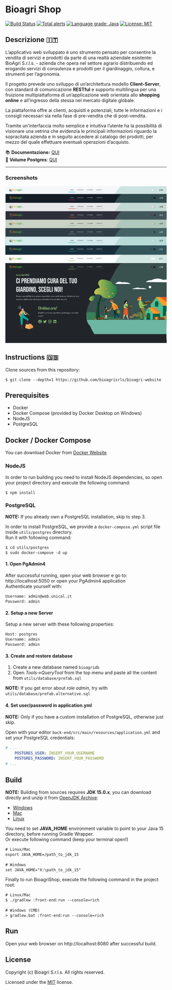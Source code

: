 # Bioagri Shop

[![Build Status](https://travis-ci.com/nefele-org/nefele-desktop.svg?branch=master)](https://travis-ci.com/nefele-org/nefele-desktop)
[![Total alerts](https://img.shields.io/lgtm/alerts/g/nefele-org/nefele-desktop.svg?logo=lgtm&logoWidth=18)](https://lgtm.com/projects/g/nefele-org/nefele-desktop/alerts/)
[![Language grade: Java](https://img.shields.io/lgtm/grade/java/g/nefele-org/nefele-desktop.svg?logo=lgtm&logoWidth=18)](https://lgtm.com/projects/g/nefele-org/nefele-desktop/context:java)
[![License: MIT](https://img.shields.io/badge/License-MIT-blue.svg)](/LICENSE)

## Descrizione :it:
L’applicativo web sviluppato è uno strumento pensato per consentire la vendita
di servizi e prodotti da parte di una realtà aziendale esistente: BioAgri S.r.l.s. -
azienda che opera nel settore agrario distribuendo ed erogando servizi di
consulenza e prodotti per il giardinaggio, coltura, e strumenti per l’agronomia.  

Il progetto prevede uno sviluppo di un’architettura modello **Client-Server**, con
standard di comunicazione **RESTful** e supporto multilingua per una fruizione
multipiattaforma di un’applicazione web orientata allo **shopping online** e
all’ingresso della stessa nel mercato digitale globale.  

La piattaforma offre ai clienti, acquisiti e potenziali, tutte le informazioni e i
consigli necessari sia nella fase di pre-vendita che di post-vendita.  

Tramite un’interfaccia molto semplice e intuitiva l’utente ha la possibilità di
visionare una vetrina che evidenzia le principali informazioni riguardo la
sopracitata azienda e in seguito accedere al catalogo dei prodotti, per mezzo
del quale effettuare eventuali operazioni d’acquisto.

:books: **Documentazione:** [QUI](docs/wcomp/documentation.pdf)  
:floppy_disk: **Volume Postgres**: [QUI](utils/postgres/postgres-volume.tar.xz)

-----------------------
  
### Screenshots
![Screenshots](docs/wcomp/images/5-themes.png)


## Instructions :uk:
Clone sources from this repository:
```shell
$ git clone --depth=1 https://github.com/bioagrisrls/bioagri-website
```
## Prerequisites

- Docker
- Docker Compose (provided by Docker Desktop on Windows)
- NodeJS
- PostgreSQL

## Docker / Docker Compose
You can download Docker from [Docker Website](https://www.docker.com/get-started)

### NodeJS
In order to run building you need to install NodeJS dependencies, so open your project directory and execute the following command:
```shell
$ npm install
```

### PostgreSQL
 **NOTE:** If you already own a PostgreSQL installation, skip to step 3.

In order to install PostgreSQL, we provide a ```docker-compose.yml``` script file inside ```utils/postgres``` directory.  
Run it with following command:
```shell script
$ cd utils/postgres
$ sudo docker-compose -d up
```

#### 1. Open PgAdmin4
After successful running, open your web browser e go to: http://localhost:5050 or open your PgAdmin4 application  
Authenticate yourself with:
```shell
Username: admin@web.unical.it
Password: admin
```

#### 2. Setup a new Server
Setup a new server with these following properties:
```shell
Host: postgres
Username: admin
Password: admin
```

#### 3. Create and restore database
1. Create a new database named ```bioagridb```
2. Open *Tools->QueryTool* from the top menu and paste all the content from ```utils/database/prefab.sql```

**NOTE:** If you get error about *role admin*, try with ```utils/database/prefab.alternative.sql```

#### 4. Set user/password in application.yml
**NOTE:** Only if you have a custom installation of PostgreSQL, otherwise just skip.

Open with your editor ```back-end/src/main/resources/application.yml``` and set your PostgreSQL credentials:
```yaml
# ...
    POSTGRES_USER: INSERT_YOUR_USERNAME
    POSTGRES_PASSWORD: INSERT_YOUR_PASSWORD
# ...
```

## Build

**NOTE:** Building from sources requires **JDK 15.0.x**, you can download directly and unzip it from [OpenJDK Archive](https://jdk.java.net/archive/):
* [Windows](https://download.java.net/java/GA/jdk15.0.1/51f4f36ad4ef43e39d0dfdbaf6549e32/9/GPL/openjdk-15.0.1_windows-x64_bin.zip)
* [Mac](https://download.java.net/java/GA/jdk15.0.1/51f4f36ad4ef43e39d0dfdbaf6549e32/9/GPL/openjdk-15.0.1_osx-x64_bin.tar.gz)
* [Linux](https://download.java.net/java/GA/jdk15.0.1/51f4f36ad4ef43e39d0dfdbaf6549e32/9/GPL/openjdk-15.0.1_linux-x64_bin.tar.gzhttps://download.java.net/java/GA/jdk15/779bf45e88a44cbd9ea6621d33e33db1/36/GPL/openjdk-15_linux-x64_bin.tar.gz)

You need to set **JAVA_HOME** environment variable to point to your Java 15 directory, before running Gradle Wrapper.  
Or execute following command (keep your terminal open!)

```shell
# Linux/Mac
export JAVA_HOME=/path_to_jdk_15

# Windows
set JAVA_HOME="X:\path_to_jdk_15"
```

Finally to run BioagriShop, execute the following command in the project root:
```shell
# Linux/Mac
$ ./gradlew :front-end:run --console=rich

# Windows (CMD)
> gradlew.bat :front-end:run --console=rich
```

## Run
Open your web browser on http://localhost:8080 after successful build.

## License

Copyright (c) Bioagri S.r.l.s. All rights reserved.

Licensed under the [MIT](/LICENSE) license.

